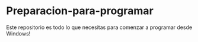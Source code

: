 # Preparacion-para-programar
Este repositorio es todo lo que necesitas para comenzar a programar desde Windows!
